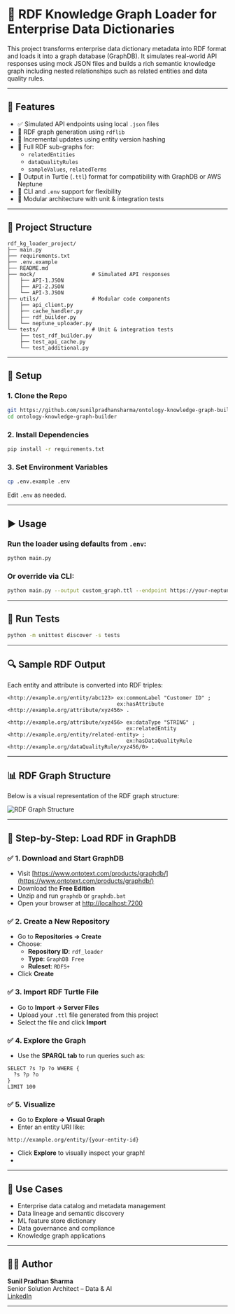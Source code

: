 # 🧠 RDF Knowledge Graph Loader for Enterprise Data Dictionaries

This project transforms enterprise data dictionary metadata into RDF format and loads it into a graph database (GraphDB). It simulates real-world API responses using mock JSON files and builds a rich semantic knowledge graph including nested relationships such as related entities and data quality rules.

---

## 🚀 Features

- ✅ Simulated API endpoints using local `.json` files
- 🧱 RDF graph generation using `rdflib`
- 🔁 Incremental updates using entity version hashing
- 🧩 Full RDF sub-graphs for:
  - `relatedEntities`
  - `dataQualityRules`
  - `sampleValues`, `relatedTerms`
- 🐢 Output in Turtle (`.ttl`) format for compatibility with GraphDB or AWS Neptune
- 🔧 CLI and `.env` support for flexibility
- 🧪 Modular architecture with unit & integration tests

---

## 📁 Project Structure

```
rdf_kg_loader_project/
├── main.py
├── requirements.txt
├── .env.example
├── README.md
├── mock/                  # Simulated API responses
│   ├── API-1.JSON
│   ├── API-2.JSON
│   └── API-3.JSON
├── utils/                 # Modular code components
│   ├── api_client.py
│   ├── cache_handler.py
│   ├── rdf_builder.py
│   └── neptune_uploader.py
└── tests/                 # Unit & integration tests
    ├── test_rdf_builder.py
    ├── test_api_cache.py
    └── test_additional.py
```

---

## 🧰 Setup

### 1. Clone the Repo
```bash
git https://github.com/sunilpradhansharma/ontology-knowledge-graph-builder.git
cd ontology-knowledge-graph-builder
```

### 2. Install Dependencies
```bash
pip install -r requirements.txt
```

### 3. Set Environment Variables
```bash
cp .env.example .env
```
Edit `.env` as needed.

---

## ▶️ Usage

### Run the loader using defaults from `.env`:
```bash
python main.py
```

### Or override via CLI:
```bash
python main.py --output custom_graph.ttl --endpoint https://your-neptune-endpoint
```

---

## 🧪 Run Tests

```bash
python -m unittest discover -s tests
```

---

## 🔍 Sample RDF Output

Each entity and attribute is converted into RDF triples:

```turtle
<http://example.org/entity/abc123> ex:commonLabel "Customer ID" ;
                                   ex:hasAttribute <http://example.org/attribute/xyz456> .

<http://example.org/attribute/xyz456> ex:dataType "STRING" ;
                                      ex:relatedEntity <http://example.org/entity/related-entity> ;
                                      ex:hasDataQualityRule <http://example.org/dataQualityRule/xyz456/0> .
```
---

## 📊 RDF Graph Structure

Below is a visual representation of the RDF graph structure:

![RDF Graph Structure](rdf_graph_structure.png)

---
## 🧭 Step-by-Step: Load RDF in GraphDB

### ✅ 1. Download and Start GraphDB
- Visit [https://www.ontotext.com/products/graphdb/](https://www.ontotext.com/products/graphdb/)
- Download the **Free Edition**
- Unzip and run `graphdb` or `graphdb.bat`
- Open your browser at [http://localhost:7200](http://localhost:7200)

### ✅ 2. Create a New Repository
- Go to **Repositories → Create**
- Choose:
  - **Repository ID**: `rdf_loader`
  - **Type**: `GraphDB Free`
  - **Ruleset**: `RDFS+`
- Click **Create**

### ✅ 3. Import RDF Turtle File
- Go to **Import → Server Files**
- Upload your `.ttl` file generated from this project
- Select the file and click **Import**

### ✅ 4. Explore the Graph
- Use the **SPARQL tab** to run queries such as:
```sparql
SELECT ?s ?p ?o WHERE {
  ?s ?p ?o
}
LIMIT 100
```

### ✅ 5. Visualize
- Go to **Explore → Visual Graph**
- Enter an entity URI like:
```
http://example.org/entity/{your-entity-id}
```
- Click **Explore** to visually inspect your graph!
- 
---

## 🧠 Use Cases

- Enterprise data catalog and metadata management  
- Data lineage and semantic discovery  
- ML feature store dictionary  
- Data governance and compliance  
- Knowledge graph applications

---

## 🧑‍💻 Author

**Sunil Pradhan Sharma**  
Senior Solution Architect – Data & AI  
[LinkedIn](https://linkedin.com/in/sunilsharma)

---